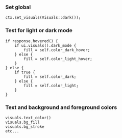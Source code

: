 ### Set global
```
ctx.set_visuals(Visuals::dark());
```

### Test for light or dark mode
```
if response.hovered() {
    if ui.visuals().dark_mode {
        fill = self.color_dark_hover;
    } else {
        fill = self.color_light_hover;
    }
} else {
    if true {
        fill = self.color_dark;
    } else {
        fill = self.color_light;
    }
}
```

### Text and background and foreground colors

```
visuals.text_color()
visuals.bg_fill
visuals.bg_stroke
etc...
```
